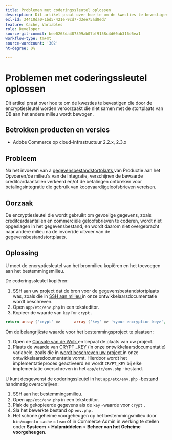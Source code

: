 ```yaml
---
title: Problemen met coderingssleutel oplossen
description: Dit artikel praat over hoe te om de kwesties te bevestigen die door de encryptiesleutel worden veroorzaakt die niet samen met de stortplaats van DB aan het andere milieu wordt bewogen.
exl-id: 34410da0-1bd5-421e-9cd7-d3ee75ad8ed7
feature: Cache, Variables
role: Developer
source-git-commit: bee0263da487399ab07bf9158c4d60ab316d6ea1
workflow-type: tm+mt
source-wordcount: '302'
ht-degree: 0%

---
```


# Problemen met coderingssleutel oplossen

Dit artikel praat over hoe te om de kwesties te bevestigen die door de encryptiesleutel worden veroorzaakt die niet samen met de stortplaats van DB aan het andere milieu wordt bewogen.

## Betrokken producten en versies

* Adobe Commerce op cloud-infrastructuur 2.2.x, 2.3.x

## Probleem

Na het invoeren van a [ gegevensbestandstortplaats ](/help/how-to/general/create-database-dump-on-cloud.md) van Productie aan het Opvoeren/de milieu&#39;s van de Integratie, verschijnen de bewaarde creditcardaantallen verkeerd en/of de betalingen ontbreken voor betalingsintegratie die gebruik van koopvaardijgeloofsbrieven vereisen.

## Oorzaak

De encryptiesleutel die wordt gebruikt om gevoelige gegevens, zoals creditcardaantallen en commerciële geloofsbrieven te coderen, wordt niet opgeslagen in het gegevensbestand, en wordt daarom niet overgebracht naar andere milieu na de invoer/de uitvoer van de gegevensbestandstortplaats.

## Oplossing

U moet de encryptiesleutel van het bronmilieu kopiëren en het toevoegen aan het bestemmingsmilieu.

De coderingssleutel kopiëren:

1. SSH aan uw project dat de bron voor de gegevensbestandstortplaats was, zoals die in [ SSH aan milieu ](https://experienceleague.adobe.com/docs/commerce-cloud-service/user-guide/develop/secure-connections.html) in onze ontwikkelaarsdocumentatie wordt beschreven.
1. Open `app/etc/env.php` in een teksteditor.
1. Kopieer de waarde van `key` for `crypt` .

```php
return array ('crypt' =>      array ('key' => '<your encryption key>', ),);
```

Om de belangrijkste waarde voor het bestemmingsproject te plaatsen:

1. Open de [ Console van de Wolk ](https://console.adobecommerce.com) en bepaal de plaats van uw project.
1. Plaats de waarde van [ CRYPT \_KEY ](https://experienceleague.adobe.com/docs/commerce-cloud-service/user-guide/configure/env/stage/variables-deploy.html) (in onze ontwikkelaarsdocumentatie) variabele, zoals die in [ wordt beschreven uw project ](https://experienceleague.adobe.com/docs/commerce-cloud-service/user-guide/project/overview.html) in onze ontwikkelaarsdocumentatie vormt. Hierdoor wordt het implementatieproces geactiveerd en wordt `CRYPT_KEY` bij elke implementatie overschreven in het `app/etc/env.php` -bestand.

U kunt desgewenst de coderingssleutel in het `app/etc/env.php` -bestand handmatig overschrijven:

1. SSH aan het bestemmingsmilieu.
1. Open `app/etc/env.php` in een teksteditor.
1. Plak de gekopieerde gegevens als de `key` -waarde voor `crypt` .
1. Sla het bewerkte bestand op `env.php` .
1. Het schone geheime voorgeheugen op het bestemmingsmilieu door `bin/magento cache:clean` of in Commerce Admin in werking te stellen onder **Systeem** > **Hulpmiddelen** > **Beheer van het Geheime voorgeheugen**.
